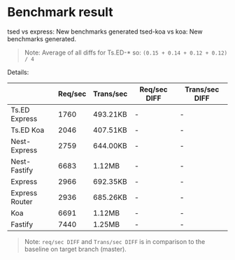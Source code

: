 # Benchmark result

tsed vs express: New benchmarks generated
tsed-koa vs koa: New benchmarks generated.

> Note: 
> Average of all diffs for Ts.ED-* so: `(0.15 + 0.14 + 0.12 + 0.12) / 4`

Details:

|                | Req/sec | Trans/sec | Req/sec DIFF | Trans/sec DIFF |
| -------------- | ------- | --------- | ------------ | -------------- |
| Ts.ED Express  | 1760    | 493.21KB  | -            | -              |
| Ts.ED Koa      | 2046    | 407.51KB  | -            | -              |
| Nest-Express   | 2759    | 644.00KB  | -            | -              |
| Nest-Fastify   | 6683    | 1.12MB    | -            | -              |
| Express        | 2966    | 692.35KB  | -            | -              |
| Express Router | 2936    | 685.26KB  | -            | -              |
| Koa            | 6691    | 1.12MB    | -            | -              |
| Fastify        | 7440    | 1.25MB    | -            | -              |

> Note:
> `req/sec DIFF` and `Trans/sec DIFF` is in comparison to the baseline on target branch (master).